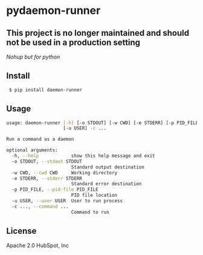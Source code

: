 # pydaemon-runner
## This project is no longer maintained and should not be used in a production setting

*Nohup but for python*

## Install

```bash
 $ pip install daemon-runner
```

## Usage

```bash
usage: daemon-runner [-h] [-o STDOUT] [-w CWD] [-e STDERR] [-p PID_FILE]
                     [-u USER] -c ...

Run a command as a daemon

optional arguments:
  -h, --help            show this help message and exit
  -o STDOUT, --stdout STDOUT
                        Standard output destination
  -w CWD, --cwd CWD     Working directory
  -e STDERR, --stderr STDERR
                        Standard error destination
  -p PID_FILE, --pid-file PID_FILE
                        PID file location
  -u USER, --user USER  User to run process
  -c ..., --command ...
                        Command to run
```

## License

Apache 2.0 HubSpot, Inc
